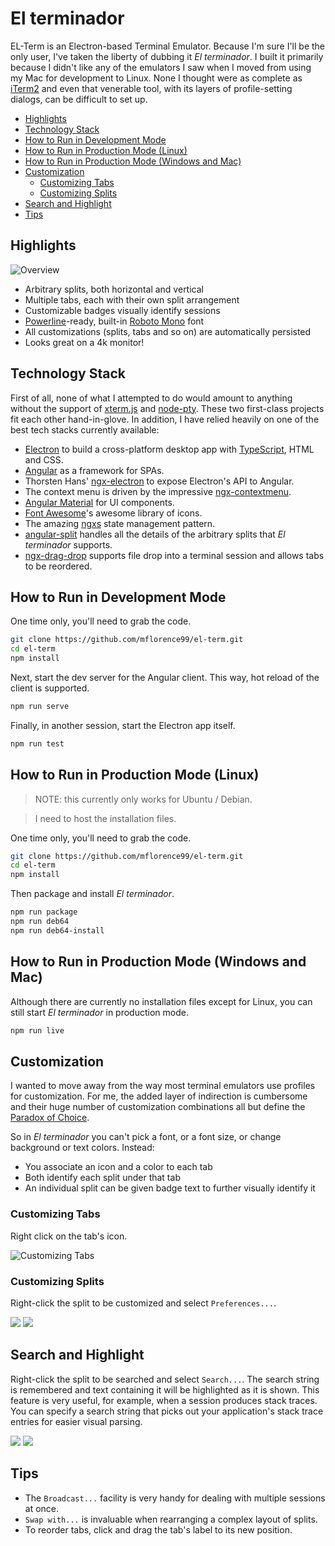 # El terminador

EL-Term is an Electron-based Terminal Emulator. Because I'm sure I'll be the only user, I've taken the liberty of dubbing it _El terminador_. I built it primarily because I didn't like any of the emulators I saw when I moved from using my Mac for development to Linux. None I thought were as complete as [iTerm2](https://www.iterm2.com/) and even that venerable tool, with its layers of profile-setting dialogs, can be difficult to set up.

<!-- toc -->

- [Highlights](#highlights)
- [Technology Stack](#technology-stack)
- [How to Run in Development Mode](#how-to-run-in-development-mode)
- [How to Run in Production Mode (Linux)](#how-to-run-in-production-mode-linux)
- [How to Run in Production Mode (Windows and Mac)](#how-to-run-in-production-mode-windows-and-mac)
- [Customization](#customization)
  * [Customizing Tabs](#customizing-tabs)
  * [Customizing Splits](#customizing-splits)
- [Search and Highlight](#search-and-highlight)
- [Tips](#tips)

<!-- tocstop -->

## Highlights

![Overview](4k.png)

* Arbitrary splits, both horizontal and vertical
* Multiple tabs, each with their own split arrangement
* Customizable badges visually identify sessions
* [Powerline](https://wiki.archlinux.org/index.php/Powerline)-ready, built-in [Roboto Mono](https://github.com/powerline) font
* All customizations (splits, tabs and so on) are automatically persisted
* Looks great on a 4k monitor!

## Technology Stack

First of all, none of what I attempted to do would amount to anything without the support of [xterm.js](https://xtermjs.org/) and [node-pty](https://github.com/Tyriar/node-pty). These two first-class projects fit each other hand-in-glove. In addition, I have relied heavily on one of the best tech stacks currently available:

* [Electron](https://electronjs.org/) to build a cross-platform desktop app with [TypeScript](http://www.typescriptlang.org/), HTML and CSS.
* [Angular](https://angular.io/docs) as a framework for SPAs.
* Thorsten Hans' [ngx-electron](https://github.com/ThorstenHans/ngx-electron) to expose Electron's API to Angular.
* The context menu is driven by the impressive [ngx-contextmenu](https://github.com/isaacplmann/ngx-contextmenu).
* [Angular Material](https://material.angular.io/) for UI components.
* [Font Awesome](https://fontawesome.com)'s awesome library of icons.
* The amazing [ngxs](https://ngxs.gitbooks.io/ngxs/) state management pattern.
* [angular-split](https://bertrandg.github.io/angular-split/#/) handles all the details of the arbitrary splits that _El terminador_ supports.
* [ngx-drag-drop](https://www.npmjs.com/package/ngx-drag-drop) supports file drop into a terminal session and allows tabs to be reordered.

## How to Run in Development Mode

One time only, you'll need to grab the code.

```sh
git clone https://github.com/mflorence99/el-term.git
cd el-term
npm install
```

Next, start the dev server for the Angular client. This way, hot reload of the client is supported.

```sh
npm run serve
```

Finally, in another session, start the Electron app itself.

```sh
npm run test
```

## How to Run in Production Mode (Linux)

> NOTE: this currently only works for Ubuntu / Debian.

> I need to host the installation files.

One time only, you'll need to grab the code.

```sh
git clone https://github.com/mflorence99/el-term.git
cd el-term
npm install
```

Then package and install _El terminador_.

```sh
npm run package
npm run deb64
npm run deb64-install
```

## How to Run in Production Mode (Windows and Mac)

Although there are currently no installation files except for Linux, you can still start _El terminador_ in production mode.

```sh
npm run live
```

## Customization

I wanted to move away from the way most terminal emulators use profiles for customization. For me, the added layer of indirection is cumbersome and their huge number of customization combinations all but define the [Paradox of Choice](https://en.wikipedia.org/wiki/The_Paradox_of_Choice).

So in _El terminador_ you can't pick a font, or a font size, or change background or text colors. Instead:

* You associate an icon and a color to each tab
* Both identify each split under that tab
* An individual split can be given badge text to further visually identify it

### Customizing Tabs

Right click on the tab's icon.

![Customizing Tabs](tab.png)

### Customizing Splits

Right-click the split to be customized and select `Preferences...`.

<img src="menu.png">
<img src="split.png">

## Search and Highlight

Right-click the split to be searched and select `Search...`. The search string is remembered and text containing it will be highlighted as it is shown. This feature is very useful, for example, when a session produces stack traces. You can specify a search string that picks out your application's stack trace entries for easier visual parsing.

<img src="menu.png">
<img src="search.png">

## Tips

* The `Broadcast...` facility is very handy for dealing with multiple sessions at once.
* `Swap with...` is invaluable when rearranging a complex layout of splits.
* To reorder tabs, click and drag the tab's label to its new position.
